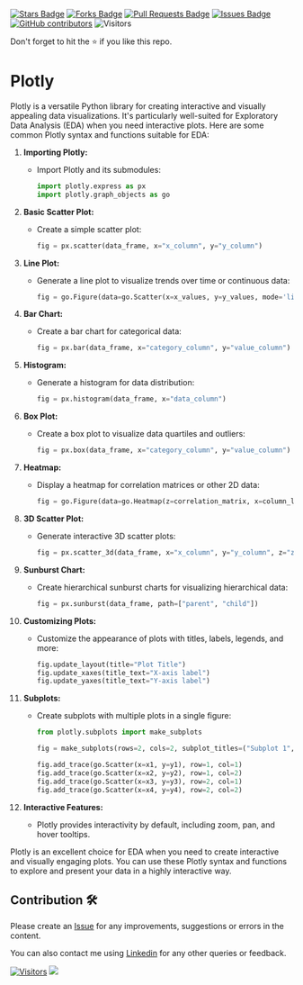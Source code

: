 
<a href="https://github.com/drshahizan/Python_EDA/stargazers"><img src="https://img.shields.io/github/stars/drshahizan/Python_EDA" alt="Stars Badge"/></a>
<a href="https://github.com/drshahizan/Python_EDA/network/members"><img src="https://img.shields.io/github/forks/drshahizan/Python_EDA" alt="Forks Badge"/></a>
<a href="https://github.com/drshahizan/Python_EDA/pulls"><img src="https://img.shields.io/github/issues-pr/drshahizan/Python_EDA" alt="Pull Requests Badge"/></a>
<a href="https://github.com/drshahizan/Python_EDA/issues"><img src="https://img.shields.io/github/issues/drshahizan/Python_EDA" alt="Issues Badge"/></a>
<a href="https://github.com/drshahizan/Python_EDA/graphs/contributors"><img alt="GitHub contributors" src="https://img.shields.io/github/contributors/drshahizan/Python_EDA?color=2b9348"></a>
![Visitors](https://api.visitorbadge.io/api/visitors?path=https%3A%2F%2Fgithub.com%2Fdrshahizan%2FPython_EDA&labelColor=%23d9e3f0&countColor=%23697689&style=flat)

Don't forget to hit the :star: if you like this repo.

# Plotly

Plotly is a versatile Python library for creating interactive and visually appealing data visualizations. It's particularly well-suited for Exploratory Data Analysis (EDA) when you need interactive plots. Here are some common Plotly syntax and functions suitable for EDA:

1. **Importing Plotly:**
   - Import Plotly and its submodules:

      ```python
      import plotly.express as px
      import plotly.graph_objects as go
      ```

2. **Basic Scatter Plot:**
   - Create a simple scatter plot:

      ```python
      fig = px.scatter(data_frame, x="x_column", y="y_column")
      ```

3. **Line Plot:**
   - Generate a line plot to visualize trends over time or continuous data:

      ```python
      fig = go.Figure(data=go.Scatter(x=x_values, y=y_values, mode='lines'))
      ```

4. **Bar Chart:**
   - Create a bar chart for categorical data:

      ```python
      fig = px.bar(data_frame, x="category_column", y="value_column")
      ```

5. **Histogram:**
   - Generate a histogram for data distribution:

      ```python
      fig = px.histogram(data_frame, x="data_column")
      ```

6. **Box Plot:**
   - Create a box plot to visualize data quartiles and outliers:

      ```python
      fig = px.box(data_frame, x="category_column", y="value_column")
      ```

7. **Heatmap:**
   - Display a heatmap for correlation matrices or other 2D data:

      ```python
      fig = go.Figure(data=go.Heatmap(z=correlation_matrix, x=column_labels, y=column_labels))
      ```

8. **3D Scatter Plot:**
   - Generate interactive 3D scatter plots:

      ```python
      fig = px.scatter_3d(data_frame, x="x_column", y="y_column", z="z_column")
      ```

9. **Sunburst Chart:**
   - Create hierarchical sunburst charts for visualizing hierarchical data:

      ```python
      fig = px.sunburst(data_frame, path=["parent", "child"])
      ```

10. **Customizing Plots:**
    - Customize the appearance of plots with titles, labels, legends, and more:

       ```python
       fig.update_layout(title="Plot Title")
       fig.update_xaxes(title_text="X-axis label")
       fig.update_yaxes(title_text="Y-axis label")
       ```

11. **Subplots:**
    - Create subplots with multiple plots in a single figure:

       ```python
       from plotly.subplots import make_subplots
   
       fig = make_subplots(rows=2, cols=2, subplot_titles=("Subplot 1", "Subplot 2", "Subplot 3", "Subplot 4"))

       fig.add_trace(go.Scatter(x=x1, y=y1), row=1, col=1)
       fig.add_trace(go.Scatter(x=x2, y=y2), row=1, col=2)
       fig.add_trace(go.Scatter(x=x3, y=y3), row=2, col=1)
       fig.add_trace(go.Scatter(x=x4, y=y4), row=2, col=2)
       ```

12. **Interactive Features:**
    - Plotly provides interactivity by default, including zoom, pan, and hover tooltips.


Plotly is an excellent choice for EDA when you need to create interactive and visually engaging plots. You can use these Plotly syntax and functions to explore and present your data in a highly interactive way.

## Contribution 🛠️
Please create an [Issue](https://github.com/drshahizan/Python_EDA/issues) for any improvements, suggestions or errors in the content.

You can also contact me using [Linkedin](https://www.linkedin.com/in/drshahizan/) for any other queries or feedback.

[![Visitors](https://api.visitorbadge.io/api/visitors?path=https%3A%2F%2Fgithub.com%2Fdrshahizan&labelColor=%23697689&countColor=%23555555&style=plastic)](https://visitorbadge.io/status?path=https%3A%2F%2Fgithub.com%2Fdrshahizan)
![](https://hit.yhype.me/github/profile?user_id=81284918)



